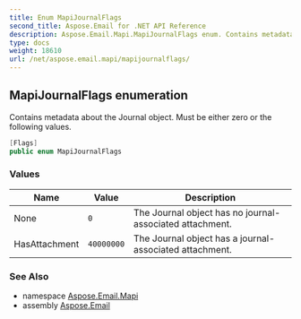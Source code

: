 ```yaml
---
title: Enum MapiJournalFlags
second_title: Aspose.Email for .NET API Reference
description: Aspose.Email.Mapi.MapiJournalFlags enum. Contains metadata about the Journal object. Must be either zero or the following values
type: docs
weight: 18610
url: /net/aspose.email.mapi/mapijournalflags/
---
```

## MapiJournalFlags enumeration

Contains metadata about the Journal object. Must be either zero or the following values.

```csharp
[Flags]
public enum MapiJournalFlags
```

### Values

| Name | Value | Description |
| --- | --- | --- |
| None | `0` | The Journal object has no journal-associated attachment. |
| HasAttachment | `40000000` | The Journal object has a journal-associated attachment. |

### See Also

* namespace [Aspose.Email.Mapi](../../aspose.email.mapi/)
* assembly [Aspose.Email](../../)



